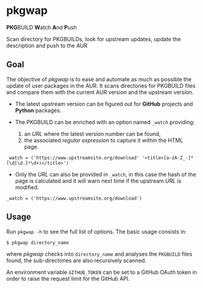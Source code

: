 # pkgwap
**PKG**BUILD **W**atch **A**nd **P**ush

Scan directory for PKGBUILDs, look for upstream updates, update the description and push to the AUR

## Goal
The objective of _pkgwap_ is to ease and automate as much as possible the update of user packages in the AUR. It scans directories for PKGBUILD files and compare them with the current AUR version and the upstream version.

* The latest upstream version can be figured out for **GitHub** projects and **Python** packages.

* The PKGBUILD can be enriched with an option named `_watch` providing:
    1. an _URL_ where the latest version number can be found,
    2. the associated _regular expression_ to capture it within the HTML page.
```
_watch = ('https://www.upstreamsite.org/download' '<title>[a-zA-Z_-]*(\d[\d.]*\d+)</title>')
```

* Only the _URL_ can also be provided in `_watch`, in this case the hash of the page is calculated and it will warn next time if the upstream _URL_ is modified.
```
_watch = ('https://www.upstreamsite.org/download')
```

## Usage
Run `pkgwap -h` to see the full list of options. The basic usage consists in:
```
$ pkgwap directory_name
```
where _pkgwap_ checks into `directory_name` and analyses the `PKGBUILD` files found, the sub-directories are also recursively scanned.

An environment variable `GITHUB_TOKEN` can be set to a GitHub OAuth token in order to raise the request limit for the GitHub API.
